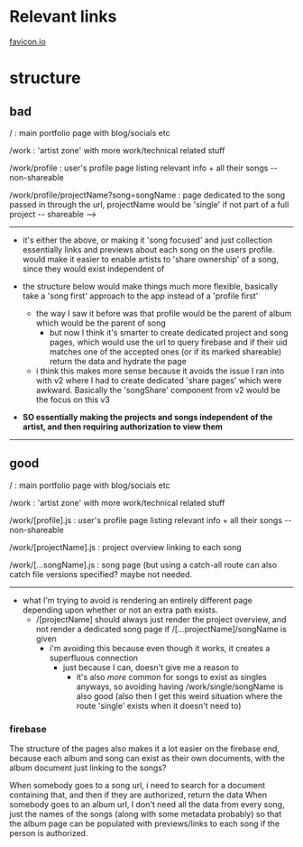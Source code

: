 # Relevant links
[favicon.io](https://favicon.io/)



# structure

## bad

/                                          : main portfolio page with blog/socials etc

/work                                      : 'artist zone' with more work/technical related stuff

/work/profile                              : user's profile page listing relevant info + all their songs -- non-shareable

<!-- /work/profile?song=songname    : page dedicated to the song passed in through the url -- shareable -->

/work/profile/projectName?song=songName    : page dedicated to the song passed in through the url, projectName would be 'single' if not part of a full project -- shareable -->
<hr>

- it's either the above, or making it 'song focused' and just collection essentially links and previews about each song on the users profile. would make it easier to enable artists to 'share ownership' of a song, since they would exist independent of 
- the structure below would make things much more flexible, basically take a 'song first' approach to the app instead of a 'profile first'
    - the way I saw it before was that profile would be the parent of album which would be the parent of song
        - but now I think it's smarter to create dedicated project and song pages, which would use the url to query firebase and if their uid matches one of the accepted ones (or if its marked shareable) return the data and hydrate the page
    - i think this makes more sense because it avoids the issue I ran into with v2 where I had to create dedicated 'share pages' which were awkward. Basically the 'songShare' component from v2 would be the focus on this v3

- **SO essentially making the projects and songs independent of the artist, and then requiring authorization to view them**

    
<hr>

## good

/                                       : main portfolio page with blog/socials etc

/work                                   : 'artist zone' with more work/technical related stuff

/work/[profile].js                      : user's profile page listing relevant info + all their songs -- non-shareable

/work/[projectName].js                  : project overview linking to each song

/work/[...songName].js                  : song page (but using a catch-all route can also catch file versions specified? maybe not needed.

<hr>

- what I'm trying to avoid is rendering an entirely different page depending upon whether or not an extra path exists. 
    - /[projectName] should always just render the project overview, and not render a dedicated song page if /[...projectName]/songName is given
        - i'm avoiding this because even though it works, it creates a superfluous connection
            - just because I can, doesn't give me a reason to
                - it's also *more* common for songs to exist as singles anyways, so avoiding having /work/single/songName is also good (also then I get this weird situation where the route 'single' exists when it doesn't need to)

### firebase

The structure of the pages also makes it a lot easier on the firebase end, because each album and song can exist as their own documents, with the album document just linking to the songs?

When somebody goes to a song url, i need to search for a document containing that, and then if they are authorized, return the data
When somebody goes to an album url, I don't need all the data from every song, just the names of the songs (along with some metadata probably) so that the album page can be populated with previews/links to each song if the person is authorized.